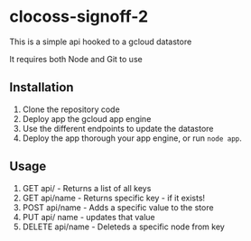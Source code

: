# clocoss-signoff-2


This is a simple api hooked to a gcloud datastore

It requires both Node and Git to use

## Installation

1. Clone the repository code
2. Deploy app the gcloud app engine 
3. Use the different endpoints to update the datastore
4. Deploy the app thorough your app engine, or run `node app`.

## Usage

1. GET api/ - Returns a list of all keys
2. GET api/name - Returns specific key - if it exists!
3. POST api/name - Adds a specific value to the store
4. PUT api/ name - updates that value
5. DELETE api/name - Deleteds a specific node from key
